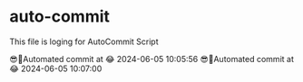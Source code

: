 # auto-commit
This file is loging for AutoCommit Script

😎🌲Automated commit at 😂 2024-06-05 10:05:56
😎🌲Automated commit at 😂 2024-06-05 10:07:00
